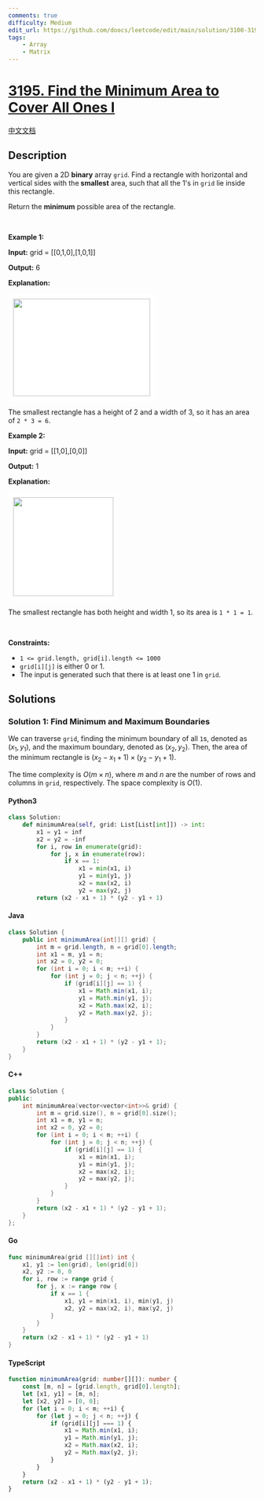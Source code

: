 ```yaml
---
comments: true
difficulty: Medium
edit_url: https://github.com/doocs/leetcode/edit/main/solution/3100-3199/3195.Find%20the%20Minimum%20Area%20to%20Cover%20All%20Ones%20I/README_EN.md
tags:
    - Array
    - Matrix
---
```


<!-- problem:start -->

# [3195. Find the Minimum Area to Cover All Ones I](https://leetcode.com/problems/find-the-minimum-area-to-cover-all-ones-i)

[中文文档](/solution/3100-3199/3195.Find%20the%20Minimum%20Area%20to%20Cover%20All%20Ones%20I/README.md)

## Description

<!-- description:start -->

<p>You are given a 2D <strong>binary</strong> array <code>grid</code>. Find a rectangle with horizontal and vertical sides with the<strong> smallest</strong> area, such that all the 1&#39;s in <code>grid</code> lie inside this rectangle.</p>

<p>Return the <strong>minimum</strong> possible area of the rectangle.</p>

<p>&nbsp;</p>
<p><strong class="example">Example 1:</strong></p>

<div class="example-block">
<p><strong>Input:</strong> <span class="example-io">grid = [[0,1,0],[1,0,1]]</span></p>

<p><strong>Output:</strong> <span class="example-io">6</span></p>

<p><strong>Explanation:</strong></p>

<p><img alt="" src="https://fastly.jsdelivr.net/gh/doocs/leetcode@main/solution/3100-3199/3195.Find%20the%20Minimum%20Area%20to%20Cover%20All%20Ones%20I/images/examplerect0.png" style="padding: 10px; background: rgb(255, 255, 255); border-radius: 0.5rem; width: 279px; height: 198px;" /></p>

<p>The smallest rectangle has a height of 2 and a width of 3, so it has an area of <code>2 * 3 = 6</code>.</p>
</div>

<p><strong class="example">Example 2:</strong></p>

<div class="example-block">
<p><strong>Input:</strong> <span class="example-io">grid = [[1,0],[0,0]]</span></p>

<p><strong>Output:</strong> <span class="example-io">1</span></p>

<p><strong>Explanation:</strong></p>

<p><img alt="" src="https://fastly.jsdelivr.net/gh/doocs/leetcode@main/solution/3100-3199/3195.Find%20the%20Minimum%20Area%20to%20Cover%20All%20Ones%20I/images/examplerect1.png" style="padding: 10px; background: rgb(255, 255, 255); border-radius: 0.5rem; width: 204px; height: 201px;" /></p>

<p>The smallest rectangle has both height and width 1, so its area is <code>1 * 1 = 1</code>.</p>
</div>

<p>&nbsp;</p>
<p><strong>Constraints:</strong></p>

<ul>
	<li><code>1 &lt;= grid.length, grid[i].length &lt;= 1000</code></li>
	<li><code>grid[i][j]</code> is either 0 or 1.</li>
	<li>The input is generated such that there is at least one 1 in <code>grid</code>.</li>
</ul>

<!-- description:end -->

## Solutions

<!-- solution:start -->

### Solution 1: Find Minimum and Maximum Boundaries

We can traverse `grid`, finding the minimum boundary of all `1`s, denoted as $(x_1, y_1)$, and the maximum boundary, denoted as $(x_2, y_2)$. Then, the area of the minimum rectangle is $(x_2 - x_1 + 1) \times (y_2 - y_1 + 1)$.

The time complexity is $O(m \times n)$, where $m$ and $n$ are the number of rows and columns in `grid`, respectively. The space complexity is $O(1)$.

<!-- tabs:start -->

#### Python3

```python
class Solution:
    def minimumArea(self, grid: List[List[int]]) -> int:
        x1 = y1 = inf
        x2 = y2 = -inf
        for i, row in enumerate(grid):
            for j, x in enumerate(row):
                if x == 1:
                    x1 = min(x1, i)
                    y1 = min(y1, j)
                    x2 = max(x2, i)
                    y2 = max(y2, j)
        return (x2 - x1 + 1) * (y2 - y1 + 1)
```

#### Java

```java
class Solution {
    public int minimumArea(int[][] grid) {
        int m = grid.length, n = grid[0].length;
        int x1 = m, y1 = n;
        int x2 = 0, y2 = 0;
        for (int i = 0; i < m; ++i) {
            for (int j = 0; j < n; ++j) {
                if (grid[i][j] == 1) {
                    x1 = Math.min(x1, i);
                    y1 = Math.min(y1, j);
                    x2 = Math.max(x2, i);
                    y2 = Math.max(y2, j);
                }
            }
        }
        return (x2 - x1 + 1) * (y2 - y1 + 1);
    }
}
```

#### C++

```cpp
class Solution {
public:
    int minimumArea(vector<vector<int>>& grid) {
        int m = grid.size(), n = grid[0].size();
        int x1 = m, y1 = n;
        int x2 = 0, y2 = 0;
        for (int i = 0; i < m; ++i) {
            for (int j = 0; j < n; ++j) {
                if (grid[i][j] == 1) {
                    x1 = min(x1, i);
                    y1 = min(y1, j);
                    x2 = max(x2, i);
                    y2 = max(y2, j);
                }
            }
        }
        return (x2 - x1 + 1) * (y2 - y1 + 1);
    }
};
```

#### Go

```go
func minimumArea(grid [][]int) int {
	x1, y1 := len(grid), len(grid[0])
	x2, y2 := 0, 0
	for i, row := range grid {
		for j, x := range row {
			if x == 1 {
				x1, y1 = min(x1, i), min(y1, j)
				x2, y2 = max(x2, i), max(y2, j)
			}
		}
	}
	return (x2 - x1 + 1) * (y2 - y1 + 1)
}
```

#### TypeScript

```ts
function minimumArea(grid: number[][]): number {
    const [m, n] = [grid.length, grid[0].length];
    let [x1, y1] = [m, n];
    let [x2, y2] = [0, 0];
    for (let i = 0; i < m; ++i) {
        for (let j = 0; j < n; ++j) {
            if (grid[i][j] === 1) {
                x1 = Math.min(x1, i);
                y1 = Math.min(y1, j);
                x2 = Math.max(x2, i);
                y2 = Math.max(y2, j);
            }
        }
    }
    return (x2 - x1 + 1) * (y2 - y1 + 1);
}
```

<!-- tabs:end -->

<!-- solution:end -->

<!-- problem:end -->
